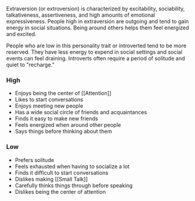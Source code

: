 Extraversion (or extroversion) is characterized by excitability, sociability, talkativeness, assertiveness, and high amounts of emotional expressiveness. People high in extraversion are outgoing and tend to gain energy in social situations. Being around others helps them feel energized and excited.

People who are low in this personality trait or introverted tend to be more reserved. They have less energy to expend in social settings and social events can feel draining. Introverts often require a period of solitude and quiet to "recharge."

### High
- Enjoys being the center of [[Attention]]
- Likes to start conversations
- Enjoys meeting new people
- Has a wide social circle of friends and acquaintances
- Finds it easy to make new friends
- Feels energized when around other people
- Says things before thinking about them

### Low
- Prefers solitude
- Feels exhausted when having to socialize a lot
- Finds it difficult to start conversations
- Dislikes making [[Small Talk]]
- Carefully thinks things through before speaking
- Dislikes being the center of attention